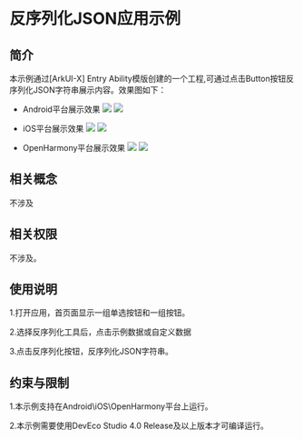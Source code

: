 # 反序列化JSON应用示例
## 简介
本示例通过[ArkUI-X] Entry Ability模版创建的一个工程,可通过点击Button按钮反序列化JSON字符串展示内容。效果图如下：

* Android平台展示效果
  ![](./screenshots/devices/android_main.png) ![](./screenshots/devices/android_deserialize.png)

* iOS平台展示效果
  ![](./screenshots/devices/ios_main.png) ![](./screenshots/devices/ios_deserialize.png)

* OpenHarmony平台展示效果
  ![](./screenshots/devices/oh_main.png) ![](./screenshots/devices/oh_deserialize.png)

## 相关概念

不涉及

## 相关权限

不涉及。

## 使用说明

1.打开应用，首页面显示一组单选按钮和一组按钮。

2.选择反序列化工具后，点击示例数据或自定义数据

3.点击反序列化按钮，反序列化JSON字符串。

## 约束与限制

1.本示例支持在Android\iOS\OpenHarmony平台上运行。

2.本示例需要使用DevEco Studio 4.0 Release及以上版本才可编译运行。
